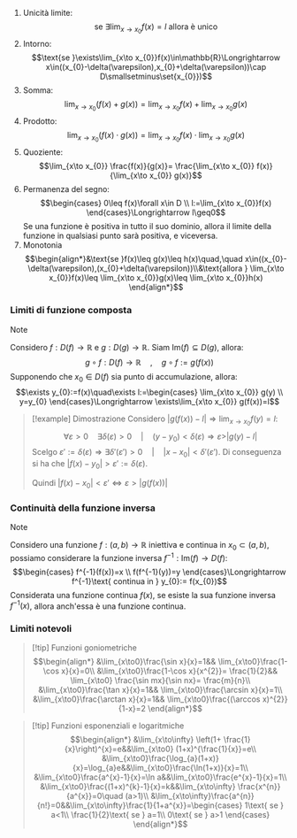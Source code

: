 1. Unicità limite: $$\text{se }\exists\lim_{x\to x_{0}}f(x)=l\text{ allora è unico}$$
2. Intorno: $$\text{se }\exists\lim_{x\to x_{0}}f(x)\in\mathbb{R}\Longrightarrow x\in((x_{0}-\delta(\varepsilon),x_{0}+\delta(\varepsilon))\cap D\smallsetminus\set{x_{0}})$$
3. Somma: $$\lim_{x\to x_{0}}(f(x)+g(x))=\lim_{x\to x_{0}}f(x)+\lim_{x\to x_{0}}g(x)$$
4. Prodotto: $$\lim_{x\to x_{0}}(f(x)\cdot g(x))=\lim_{x\to x_{0}}f(x)\cdot \lim_{x\to x_{0}}g(x)$$
5. Quoziente: $$\lim_{x\to x_{0}} \frac{f(x)}{g(x)}= \frac{\lim_{x\to x_{0}} f(x)}{\lim_{x\to x_{0}} g(x)}$$
6. Permanenza del segno: $$\begin{cases}
0\leq f(x)\forall x\in D \\
l:=\lim_{x\to x_{0}}f(x)
\end{cases}\Longrightarrow l\geq0$$
Se una funzione è positiva in tutto il suo dominio, allora il limite della funzione in qualsiasi punto sarà positiva, e viceversa.
7. Monotonia
$$\begin{align*}&\text{se }f(x)\leq g(x)\leq h(x)\quad,\quad x\in((x_{0}-\delta(\varepsilon),(x_{0}+\delta(\varepsilon))\\&\text{allora } \lim_{x\to x_{0}}f(x)\leq \lim_{x\to x_{0}}g(x)\leq \lim_{x\to x_{0}}h(x)
\end{align*}$$

### Limiti di funzione composta
>[!note]
>Considero $f: D(f)\to\mathbb{R}$ e $g: D(g)\to\mathbb{R}$. Siam $\text{Im}(f)\subseteq D(g)$, allora: 
>$$g\circ f:D(f)\to\mathbb{R}\quad,\quad g\circ f:=g(f(x))$$
>Supponendo che $x_{0}\in D(f)$ sia punto di accumulazione, allora:
>$$\exists y_{0}:=f(x)\quad\exists l:=\begin{cases}
\lim_{x\to x_{0}} g(y) \\
y=y_{0}
\end{cases}\Longrightarrow \exists\lim_{x\to x_{0}} g(f(x))=l$$

>[!example] Dimostrazione
>Considero $|g(f(x))-l|\Longrightarrow \lim_{x\to x_{0}} f(y)=l$:
>$$\forall\varepsilon>0\quad\exists\delta(\varepsilon)>0\quad|\quad(y-y_{0})<\delta(\varepsilon)\Longrightarrow \varepsilon>|g(y)-l|$$
>Scelgo $\varepsilon':=\delta(\varepsilon)\Longrightarrow\exists\delta'(\varepsilon')>0\quad |\quad |x-x_{0}|<\delta'(\varepsilon')$.
>Di conseguenza si ha che $|f(x)-y_{0}|>\varepsilon':=\delta(\varepsilon)$.
>
>Quindi $|f(x)-x_{0}|<\varepsilon'\iff \varepsilon> |g(f(x))|$

### Continuità della funzione inversa
>[!note]
>Considero una funzione $f:(a,b)\to\mathbb{R}$ iniettiva e continua in $x_{0}\subset(a,b)$, possiamo considerare la funzione inversa $f^{-1}: \text{Im}(f)\to D(f)$:
>$$\begin{cases}
f^{-1}(f(x))=x \\
f(f^{-1}(y))=y
\end{cases}\Longrightarrow f^{-1}\text{ continua in } y_{0}:= f(x_{0})$$
>Considerata una funzione continua $f(x)$, se esiste la sua funzione inversa $f^{-1}(x)$, allora anch'essa è una funzione continua.
### Limiti notevoli

>[!tip] Funzioni goniometriche
>$$\begin{align*}
&\lim_{x\to0}\frac{\sin x}{x}=1&&
\lim_{x\to0}\frac{1-\cos x}{x}=0\\
&\lim_{x\to0}\frac{1-\cos x}{x^{2}}= \frac{1}{2}&&
\lim_{x\to0} \frac{\sin mx}{\sin nx}= \frac{m}{n}\\
&\lim_{x\to0}\frac{\tan x}{x}=1&&
\lim_{x\to0}\frac{\arcsin x}{x}=1\\
&\lim_{x\to0}\frac{\arctan x}{x}=1&&
\lim_{x\to0}\frac{(\arccos x)^{2}}{1-x}=2
\end{align*}$$

>[!tip] Funzioni esponenziali e logaritmiche
>$$\begin{align*}
&\lim_{x\to\infty} \left(1+ \frac{1}{x}\right)^{x}=e&&\lim_{x\to0} (1+x)^{\frac{1}{x}}=e\\
&\lim_{x\to0}\frac{\log_{a}(1+x)}{x}=\log_{a}e&&\lim_{x\to0}\frac{\ln(1+x)}{x}=1\\
&\lim_{x\to0}\frac{a^{x}-1}{x}=\ln a&&\lim_{x\to0}\frac{e^{x}-1}{x}=1\\
&\lim_{x\to0}\frac{(1+x)^{k}-1}{x}=k&&\lim_{x\to\infty} \frac{x^{n}}{a^{x}}=0\quad (a>1)\\
&\lim_{x\to\infty}\frac{a^{n}}{n!}=0&&\lim_{x\to\infty}\frac{1}{1+a^{x}}=\begin{cases}
1\text{ se } a<1\\
\frac{1}{2}\text{ se } a=1\\
0\text{ se } a>1
\end{cases}
\end{align*}$$

